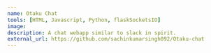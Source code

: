 ```yaml
---
name: Otaku Chat
tools: [HTML, Javascript, Python, flaskSocketsIO]
image: 
description: A chat webapp similar to slack in spirit. 
external_url: https://github.com/sachinkumarsingh092/Otaku-chat
---
```

